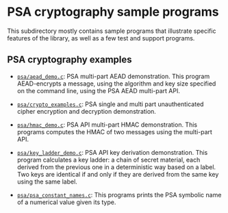 PSA cryptography sample programs
================================

This subdirectory mostly contains sample programs that illustrate specific features of the library, as well as a few test and support programs.

## PSA cryptography examples

* [`psa/aead_demo.c`](psa/aead_demo.c): PSA multi-part AEAD demonstration. This program AEAD-encrypts a message, using the algorithm and key size specified on the command line, using the PSA AEAD multi-part API.

* [`psa/crypto_examples.c`](psa/crypto_examples.c): PSA single and multi part unauthenticated cipher encryption and decryption demonstration.

* [`psa/hmac_demo.c`](psa/hmac_demo.c): PSA API multi-part HMAC demonstration. This programs computes the HMAC of two messages using the multi-part API.

* [`psa/key_ladder_demo.c`](psa/key_ladder_demo.c): PSA API key derivation demonstration. This program calculates a key ladder: a chain of secret material, each derived from the previous one in a deterministic way based on a label. Two keys are identical if and only if they are derived from the same key using the same label.

* [`psa/psa_constant_names.c`](psa/psa_constant_names.c): This programs prints the PSA symbolic name of a numerical value given its type.

